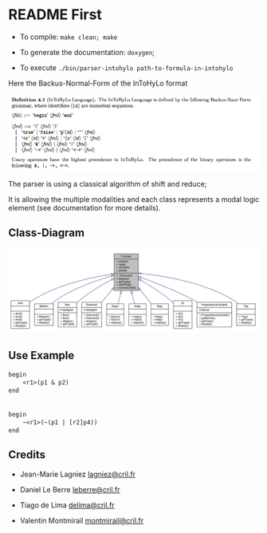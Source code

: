 # README First

 - To compile: `make clean; make`

 - To generate the documentation: `doxygen`;

 - To execute `./bin/parser-intohylo path-to-formula-in-intohylo`

Here the Backus-Normal-Form of the InToHyLo format
	
![BNF of InToHyLo](doc/images/InToHyLo.png)

The parser is using a classical algorithm of shift and reduce;

It is allowing the multiple modalities and each class represents a modal logic element (see documentation for more details).

## Class-Diagram
	
![Class Diagram](doc/images/class-diagram.png)

## Use Example

	begin 
		<r1>(p1 & p2)
	end


	begin
		~<r1>(~(p1 | [r2]p4))
	end


## Credits

- Jean-Marie Lagniez <lagniez@cril.fr>

- Daniel Le Berre <leberre@cril.fr>

- Tiago de Lima <delima@cril.fr>

- Valentin Montmirail <montmirail@cril.fr>